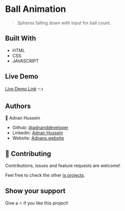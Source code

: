 <!--
*** Thanks for checking out this README Template. If you have a suggestion that would
*** make this better, please fork the repo and create a pull request or simply open
*** an issue with the tag "enhancement".
*** Thanks again! Now go create something AMAZING! :D
-->

<!-- PROJECT SHIELDS -->
<!--
*** I'm using markdown "reference style" links for readability.
*** Reference links are enclosed in brackets [ ] instead of parentheses ( ).
*** See the bottom of this document for the declaration of the reference variables
*** for contributors-url, forks-url, etc. This is an optional, concise syntax you may use.
*** https://www.markdownguide.org/basic-syntax/#reference-style-links
-->
# Ball Animation

> Spheres falling down with input for ball count.

## Built With
- HTML
- CSS
- JAVASCRIPT

## Live Demo

[Live Demo Link](https://adddeveloper.github.io/js-projects/4.%20Todo%20List) :point_left:

## Authors
👤 Adnan Hussein
- Github: [@adnanddeveloper](https://github.com/adnanddeveloper)
- Linkedin: [Adnan Hussein](https://www.linkedin.com/in/adnan-hussein-b82a80216/)
- Website: [Adnans.website](https://www.adnans.website/)

## 🤝 Contributing
Contributions, issues and feature requests are welcome!

Feel free to check the other [js projects](https://github.com/adddeveloper/js-projects).

## Show your support

Give a ⭐️ if you like this project!

